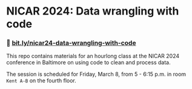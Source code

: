 # NICAR 2024: Data wrangling with code

### 🔗 [bit.ly/nicar24-data-wrangling-with-code](https://bit.ly/nicar24-data-wrangling-with-code)

This repo contains materials for an hourlong class at the NICAR 2024 conference in Baltimore on using code to clean and process data.

The session is scheduled for Friday, March 8, from 5 - 6:15 p.m. in room `Kent A-B` on the fourth floor.
